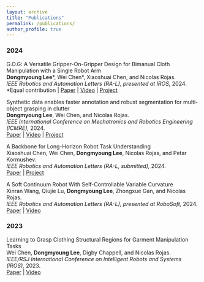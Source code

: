 ```yaml
---
layout: archive
title: "Publications"
permalink: /publications/
author_profile: true
---
```


### 2024
G.O.G: A Versatile Gripper-On-Gripper Design for Bimanual Cloth Manipulation with a Single Robot Arm
<br>**Dongmyoung Lee**\*, Wei Chen\*, Xiaoshuai Chen, and Nicolas Rojas.<br>
*IEEE Robotics and Automation Letters (RA-L), presented at IROS,* 2024.<br>
\*Equal contribution | [Paper](https://arxiv.org/pdf/2401.10702.pdf) | [Video](https://www.youtube.com/watch?v=YOI2AswGpAU) | [Project](https://sites.google.com/view/gripperongripper)

Synthetic data enables faster annotation and robust segmentation for multi-object grasping in clutter
<br>**Dongmyoung Lee**, Wei Chen, and Nicolas Rojas.<br>
*IEEE International Conference on Mechatronics and Robotics Engineering (ICMRE),* 2024.<br>
[Paper](https://arxiv.org/pdf/2401.13405.pdf) | [Video](https://www.youtube.com/watch?v=V3SSSPSo-HY) | [Project](https://sites.google.com/view/synthetic-dataset-generation)

A Backbone for Long-Horizon Robot Task Understanding
<br>Xiaoshuai Chen, Wei Chen, **Dongmyoung Lee**, Nicolas Rojas, and Petar Kormushev.<br>
*IEEE Robotics and Automation Letters (RA-L, submitted),* 2024.<br>
[Paper](https://arxiv.org/pdf/2408.01334) | [Project](https://sites.google.com/view/therbligsbasedbackbone/)

A Soft Continuum Robot With Self-Controllable Variable Curvature
<br>Xinran Wang, Qiujie Lu, **Dongmyoung Lee**, Zhongxue Gan, and Nicolas Rojas.<br>
*IEEE Robotics and Automation Letters (RA-L), presented at RoboSoft,* 2024.<br>
[Paper](https://ieeexplore.ieee.org/stamp/stamp.jsp?tp=&arnumber=10387683) | [Video](https://www.youtube.com/watch?v=H6SCK0NjGpE)

### 2023
Learning to Grasp Clothing Structural Regions for Garment Manipulation Tasks
<br>Wei Chen, **Dongmyoung Lee**, Digby Chappell, and Nicolas Rojas.<br>
*IEEE/RSJ International Conference on Intelligent Robots and Systems (IROS),* 2023.<br>
[Paper](https://arxiv.org/pdf/2306.14553.pdf) | [Video](https://www.youtube.com/watch?v=Ik8mNMNgOvY)

